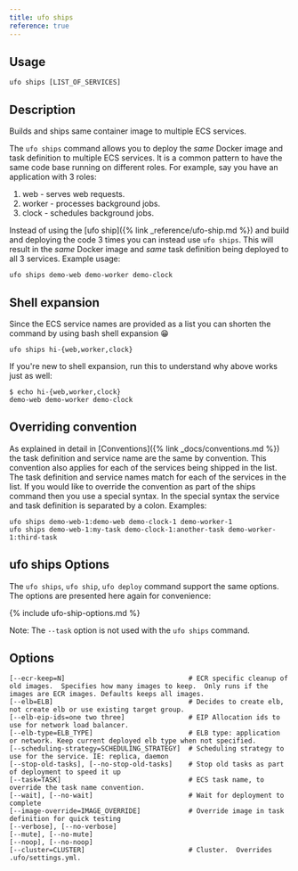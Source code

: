 ```yaml
---
title: ufo ships
reference: true
---
```


## Usage

    ufo ships [LIST_OF_SERVICES]

## Description

Builds and ships same container image to multiple ECS services.

The `ufo ships` command allows you to deploy the *same* Docker image and task definition to multiple ECS services.  It is a common pattern to have the same code base running on different roles.  For example, say you have an application with 3 roles:

1. web - serves web requests.
2. worker - processes background jobs.
3. clock - schedules background jobs.

Instead of using the [ufo ship]({% link _reference/ufo-ship.md %}) and build and deploying the code 3 times you can instead use `ufo ships`.  This will result in the *same* Docker image and *same* task definition being deployed to all 3 services.  Example usage:

    ufo ships demo-web demo-worker demo-clock

## Shell expansion

Since the ECS service names are provided as a list you can shorten the command by using bash shell expansion 😁

    ufo ships hi-{web,worker,clock}

If you're new to shell expansion, run this to understand why above works just as well:

    $ echo hi-{web,worker,clock}
    demo-web demo-worker demo-clock

## Overriding convention

As explained in detail in [Conventions]({% link _docs/conventions.md %}) the task definition and service name are the same by convention.  This convention also applies for each of the services being shipped in the list. The task definition and service names match for each of the services in the list.  If you would like to override the convention as part of the ships command then you use a special syntax. In the special syntax the service and task definition is separated by a colon.  Examples:

    ufo ships demo-web-1:demo-web demo-clock-1 demo-worker-1
    ufo ships demo-web-1:my-task demo-clock-1:another-task demo-worker-1:third-task

## ufo ships Options

The `ufo ships`, `ufo ship`, `ufo deploy` command support the same options. The options are presented here again for convenience:

{% include ufo-ship-options.md %}

Note: The `--task` option is not used with the `ufo ships` command.


## Options

```
[--ecr-keep=N]                               # ECR specific cleanup of old images.  Specifies how many images to keep.  Only runs if the images are ECR images. Defaults keeps all images.
[--elb=ELB]                                  # Decides to create elb, not create elb or use existing target group.
[--elb-eip-ids=one two three]                # EIP Allocation ids to use for network load balancer.
[--elb-type=ELB_TYPE]                        # ELB type: application or network. Keep current deployed elb type when not specified.
[--scheduling-strategy=SCHEDULING_STRATEGY]  # Scheduling strategy to use for the service. IE: replica, daemon
[--stop-old-tasks], [--no-stop-old-tasks]    # Stop old tasks as part of deployment to speed it up
[--task=TASK]                                # ECS task name, to override the task name convention.
[--wait], [--no-wait]                        # Wait for deployment to complete
[--image-override=IMAGE_OVERRIDE]            # Override image in task definition for quick testing
[--verbose], [--no-verbose]                  
[--mute], [--no-mute]                        
[--noop], [--no-noop]                        
[--cluster=CLUSTER]                          # Cluster.  Overrides .ufo/settings.yml.
```

